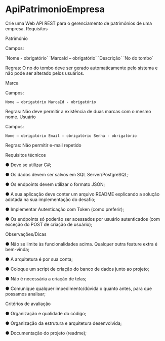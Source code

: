 # ApiPatrimonioEmpresa

Crie uma Web API REST para o gerenciamento de patrimônios de uma empresa.
Requisitos

Patrimônio

Campos:

´Nome - obrigatório´
´MarcaId – obrigatório´
´Descrição´
´No do tombo´

Regras: O no do tombo deve ser gerado automaticamente pelo sistema e não pode ser
alterado pelos usuários.

Marca

Campos:

`Nome – obrigatório
MarcaId - obrigatório`

Regras: Não deve permitir a existência de duas marcas com o mesmo nome.
Usuário

Campos:

`Nome – obrigatório
Email – obrigatório
Senha - obrigatório`

Regras: Não permitir e-mail repetido

Requisitos técnicos

● Deve se utilizar C#;

● Os dados devem ser salvos em SQL Server/PostgreSQL;

● Os endpoints devem utilizar o formato JSON;

● A sua aplicação deve conter um arquivo README explicando a solução adotada na sua
implementação do desafio;

● Implementar Autenticação com Token (como preferir);

● Os endpoints só poderão ser acessados por usuário autenticados (com exceção do POST de
criação de usuário);

Observações/Dicas

● Não se limite às funcionalidades acima. Qualquer outra feature extra é bem-vinda;

● A arquitetura é por sua conta;

● Coloque um script de criação do banco de dados junto ao projeto;

● Não é necessária a criação de telas;

● Comunique qualquer impedimento/dúvida o quanto antes, para que possamos analisar;

Critérios de avaliação

● Organização e qualidade do código;

● Organização da estrutura e arquitetura desenvolvida;

● Documentação do projeto (readme);
